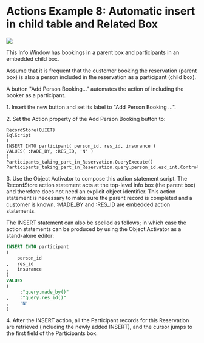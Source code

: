 # Actions Example 8: Automatic insert in child table and Related Box

![](/api/Desktop%20UIs/Scripting%20in%20USoft%20Windows%20Designer/assets/64b6f397-bd49-416c-bc04-fcc6ccea3cad.png)

This Info Window has bookings in a parent box and participants in an embedded child box.

Assume that it is frequent that the customer booking the reservation (parent box) is also a person included in the reservation as a participant (child box).

A button "Add Person Booking..." automates the action of including the booker as a participant.

1. Insert the new button and set its label to "Add Person Booking ...".

2. Set the Action property of the Add Person Booking button to:

```
RecordStore(QUIET)
SqlScript
(
INSERT INTO participant( person_id, res_id, insurance )
VALUES( :MADE_BY, :RES_ID, 'N' )
)
Participants_taking_part_in_Reservation.QueryExecute()
Participants_taking_part_in_Reservation.query.person_id.esd_int.ControlSetFocus()

```

3. Use the Object Activator to compose this action statement script. The RecordStore action statement acts at the top-level info box (the parent box) and therefore does not need an explicit object identifier. This action statement is necessary to make sure the parent record is completed and a customer is known. :MADE_BY and :RES_ID are embedded action statements.

The INSERT statement can also be spelled as follows; in which case the action statements can be produced by using the Object Activator as a stand-alone editor:

```sql
INSERT INTO participant
(
    person_id
,   res_id
,   insurance
)
VALUES
( 
     :"query.made_by()"
,    :"query.res_id()"
,    'N'
)

```

4. After the INSERT action, all the Participant records for this Reservation are retrieved (including the newly added INSERT), and the cursor jumps to the first field of the Participants box.